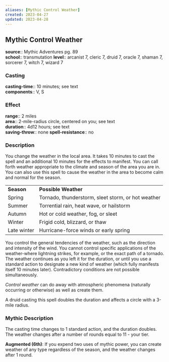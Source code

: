 ```yaml
---
aliases: [Mythic Control Weather]
created: 2023-04-27
updated: 2023-04-28
---
```


## Mythic Control Weather

**source**:: Mythic Adventures pg. 89  
**school**:: transmutation
**level**:: arcanist 7, cleric 7, druid 7, oracle 7, shaman 7, sorcerer 7, witch 7, wizard 7

### Casting

**casting-time**:: 10 minutes; see text  
**components**:: V, S

### Effect

**range**:: 2 miles  
**area**:: 2-mile-radius circle, centered on you; see text  
**duration**:: 4d12 hours; see text  
**saving-throw**:: none
**spell-resistance**:: no

### Description

You change the weather in the local area. It takes 10 minutes to cast the spell and an additional 10 minutes for the effects to manifest. You can call forth weather appropriate to the climate and season of the area you are in. You can also use this spell to cause the weather in the area to become calm and normal for the season.  
  

|             |                                                    |
|-------------|----------------------------------------------------|
| **Season**  | **Possible Weather**                               |
| Spring      | Tornado, thunderstorm, sleet storm, or hot weather |
| Summer      | Torrential rain, heat wave, or hailstorm           |
| Autumn      | Hot or cold weather, fog, or sleet                 |
| Winter      | Frigid cold, blizzard, or thaw                     |
| Late winter | Hurricane-force winds or early spring              |

  
You control the general tendencies of the weather, such as the direction and intensity of the wind. You cannot control specific applications of the weather-where lightning strikes, for example, or the exact path of a tornado. The weather continues as you left it for the duration, or until you use a standard action to designate a new kind of weather (which fully manifests itself 10 minutes later). Contradictory conditions are not possible simultaneously.  
  
*Control weather* can do away with atmospheric phenomena (naturally occurring or otherwise) as well as create them.  
  
A druid casting this spell doubles the duration and affects a circle with a 3-mile radius.

### Mythic Description

The casting time changes to 1 standard action, and the duration doubles. The weather changes after a number of rounds equal to 11 - your tier.  
  
**Augmented (6th)**: If you expend two uses of mythic power, you can create weather of any type regardless of the season, and the weather changes after 1 round.
